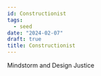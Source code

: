 ```yaml
---
id: Constructionist
tags:
  - seed
date: "2024-02-07"
draft: true
title: Constructionist
---
```


Mindstorm and Design Justice
